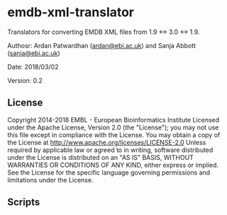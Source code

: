 # emdb-xml-translator

Translators for converting EMDB XML files from 1.9 <-> 3.0 <-> 1.9.

Authosr: Ardan Patwardhan (ardan@ebi.ac.uk) and Sanja Abbott (sanja@ebi.ac.uk)

Date: 2018/03/02

Version: 0.2

License
-------

Copyright 2014-2018 EMBL - European Bioinformatics Institute
Licensed under the Apache License, Version 2.0 (the
"License"); you may not use this file except in
compliance with the License. You may obtain a copy of
the License at
http://www.apache.org/licenses/LICENSE-2.0
Unless required by applicable law or agreed to in writing,
software distributed under the License is distributed on
an "AS IS" BASIS, WITHOUT WARRANTIES OR CONDITIONS OF ANY
KIND, either express or implied. See the License for the
specific language governing permissions and limitations
under the License.


Scripts
-------
